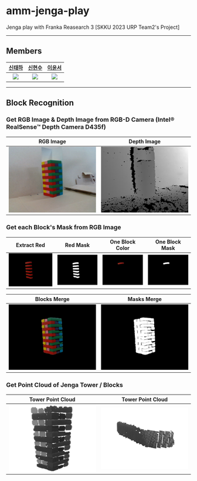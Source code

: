# amm-jenga-play
Jenga play with Franka Reasearch 3 [SKKU 2023 URP Team2's Project]

------
## Members
| [신태하](https://github.com/mirinae3145) | [신현수](https://github.com/Hyun-soo-Shin) | [이윤서](https://github.com/Corinyi) |
| :-: | :-: | :-: |
| <img src="https://avatars.githubusercontent.com/mirinae3145" width="100"> | <img src="https://avatars.githubusercontent.com/Hyun-soo-Shin" width="100"> | <img src="https://avatars.githubusercontent.com/Corinyi" width="100"> |

------
## Block Recognition

### Get **RGB Image & Depth Image** from RGB-D Camera (Intel® RealSense™ Depth Camera D435f)
| RGB Image | Depth Image |
| :-: | :-: |
| <img src="./block_recog/test_imgs/color_new.png" width="400"> | <img src="./block_recog/test_imgs/depth_new.png" width="400"> |

### Get each Block's Mask from RGB Image
| Extract Red | Red Mask | One Block Color | One Block Mask |
| :-: | :-: | :-: | :-: |
| <img src="./block_recog/test_imgs/red_filtered.png" width="400"> | <img src="./block_recog/test_imgs/red_masked.png" width="400"> | <img src="./block_recog/test_imgs/red_block1_rgb.png" width="400"> | <img src="./block_recog/test_imgs/red_block1_mask.png" width="400"> |

| Blocks Merge | Masks Merge |
| :-: | :-: |
| <img src="./block_recog/test_imgs/tower_color.png" width="400"> | <img src="./block_recog/test_imgs/tower_mask.png" width="400"> |

### Get Point Cloud of Jenga Tower / Blocks
| Tower Point Cloud | Tower Point Cloud  |
| :-: | :-: |
| <img src="./block_recog/test_imgs/jenga_pcd_outlier.png" width="400"> | <img src="./block_recog/test_imgs/block_pcd.png" width="400"> |